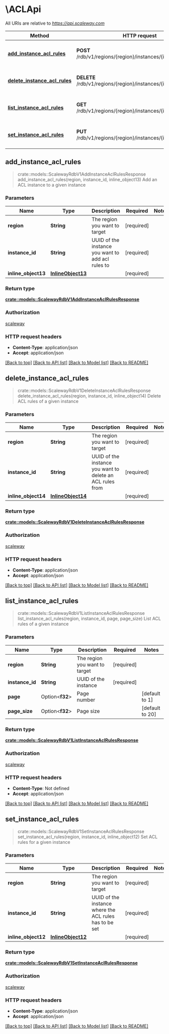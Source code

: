 # \ACLApi

All URIs are relative to *https://api.scaleway.com*

Method | HTTP request | Description
------------- | ------------- | -------------
[**add_instance_acl_rules**](ACLApi.md#add_instance_acl_rules) | **POST** /rdb/v1/regions/{region}/instances/{instance_id}/acls | Add an ACL instance to a given instance
[**delete_instance_acl_rules**](ACLApi.md#delete_instance_acl_rules) | **DELETE** /rdb/v1/regions/{region}/instances/{instance_id}/acls | Delete ACL rules of a given instance
[**list_instance_acl_rules**](ACLApi.md#list_instance_acl_rules) | **GET** /rdb/v1/regions/{region}/instances/{instance_id}/acls | List ACL rules of a given instance
[**set_instance_acl_rules**](ACLApi.md#set_instance_acl_rules) | **PUT** /rdb/v1/regions/{region}/instances/{instance_id}/acls | Set ACL rules for a given instance



## add_instance_acl_rules

> crate::models::ScalewayRdbV1AddInstanceAclRulesResponse add_instance_acl_rules(region, instance_id, inline_object13)
Add an ACL instance to a given instance

### Parameters


Name | Type | Description  | Required | Notes
------------- | ------------- | ------------- | ------------- | -------------
**region** | **String** | The region you want to target | [required] |
**instance_id** | **String** | UUID of the instance you want to add acl rules to | [required] |
**inline_object13** | [**InlineObject13**](InlineObject13.md) |  | [required] |

### Return type

[**crate::models::ScalewayRdbV1AddInstanceAclRulesResponse**](scaleway.rdb.v1.AddInstanceACLRulesResponse.md)

### Authorization

[scaleway](../README.md#scaleway)

### HTTP request headers

- **Content-Type**: application/json
- **Accept**: application/json

[[Back to top]](#) [[Back to API list]](../README.md#documentation-for-api-endpoints) [[Back to Model list]](../README.md#documentation-for-models) [[Back to README]](../README.md)


## delete_instance_acl_rules

> crate::models::ScalewayRdbV1DeleteInstanceAclRulesResponse delete_instance_acl_rules(region, instance_id, inline_object14)
Delete ACL rules of a given instance

### Parameters


Name | Type | Description  | Required | Notes
------------- | ------------- | ------------- | ------------- | -------------
**region** | **String** | The region you want to target | [required] |
**instance_id** | **String** | UUID of the instance you want to delete an ACL rules from | [required] |
**inline_object14** | [**InlineObject14**](InlineObject14.md) |  | [required] |

### Return type

[**crate::models::ScalewayRdbV1DeleteInstanceAclRulesResponse**](scaleway.rdb.v1.DeleteInstanceACLRulesResponse.md)

### Authorization

[scaleway](../README.md#scaleway)

### HTTP request headers

- **Content-Type**: application/json
- **Accept**: application/json

[[Back to top]](#) [[Back to API list]](../README.md#documentation-for-api-endpoints) [[Back to Model list]](../README.md#documentation-for-models) [[Back to README]](../README.md)


## list_instance_acl_rules

> crate::models::ScalewayRdbV1ListInstanceAclRulesResponse list_instance_acl_rules(region, instance_id, page, page_size)
List ACL rules of a given instance

### Parameters


Name | Type | Description  | Required | Notes
------------- | ------------- | ------------- | ------------- | -------------
**region** | **String** | The region you want to target | [required] |
**instance_id** | **String** | UUID of the instance | [required] |
**page** | Option<**f32**> | Page number |  |[default to 1]
**page_size** | Option<**f32**> | Page size |  |[default to 20]

### Return type

[**crate::models::ScalewayRdbV1ListInstanceAclRulesResponse**](scaleway.rdb.v1.ListInstanceACLRulesResponse.md)

### Authorization

[scaleway](../README.md#scaleway)

### HTTP request headers

- **Content-Type**: Not defined
- **Accept**: application/json

[[Back to top]](#) [[Back to API list]](../README.md#documentation-for-api-endpoints) [[Back to Model list]](../README.md#documentation-for-models) [[Back to README]](../README.md)


## set_instance_acl_rules

> crate::models::ScalewayRdbV1SetInstanceAclRulesResponse set_instance_acl_rules(region, instance_id, inline_object12)
Set ACL rules for a given instance

### Parameters


Name | Type | Description  | Required | Notes
------------- | ------------- | ------------- | ------------- | -------------
**region** | **String** | The region you want to target | [required] |
**instance_id** | **String** | UUID of the instance where the ACL rules has to be set | [required] |
**inline_object12** | [**InlineObject12**](InlineObject12.md) |  | [required] |

### Return type

[**crate::models::ScalewayRdbV1SetInstanceAclRulesResponse**](scaleway.rdb.v1.SetInstanceACLRulesResponse.md)

### Authorization

[scaleway](../README.md#scaleway)

### HTTP request headers

- **Content-Type**: application/json
- **Accept**: application/json

[[Back to top]](#) [[Back to API list]](../README.md#documentation-for-api-endpoints) [[Back to Model list]](../README.md#documentation-for-models) [[Back to README]](../README.md)

